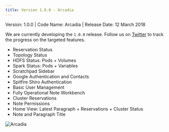 ```yaml
---
title: Version 1.0.0 - Arcadia
---
```


Version: 1.0.0 | Code Name: Arcadia | Release Date: 12 March 2018

We are currently developing the `1.0.0` release. Follow us on [Twitter](https://twitter.com/datalayerio) to track the progress on the targeted features.

+ Reservation Status
+ Topology Status
+ HDFS Status: Pods + Volumes
+ Spark Status: Pods + Variables
+ Scratchpad Sidebar
+ Google Authentication and Contacts
+ Spitfire Shiro Authentication
+ Basic User Management
+ Fully Operational Note Workbench
+ Cluster Reservations
+ Note Permissions
+ Home View: Latest Paragraph + Reservations + Cluster Status
+ Note and Paragraph Title

![Arcadia](/images/releases-arcadia.jpg "Arcadia")
